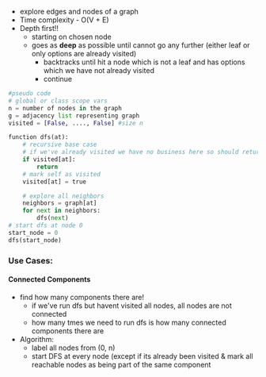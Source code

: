 - explore edges and nodes of a graph
- Time complexity - O(V + E)
- Depth first!!
	- starting on chosen node
	- goes as **deep** as possible until cannot go any further (either leaf or only options are already visited)
		- backtracks until hit a node which is not a leaf and has options which we have not already visited
		- continue
``` python 
#pseudo code
# global or class scope vars
n = number of nodes in the graph
g = adjacency list representing graph
visited = [False, ...., False] #size n

function dfs(at):
	# recursive base case
	# if we've already visited we have no business here so should return
	if visited[at]: 
		return
	# mark self as visited
	visited[at] = true

	# explore all neighbors
	neighbors = graph[at]
	for next in neighbors:
		dfs(next)
# start dfs at node 0
start_node = 0
dfs(start_node)
```

### Use Cases:
#### Connected Components
- find how many components there are!
	- if we've run dfs but havent visited all nodes, all nodes are not connected
	- how many tmes we need to run dfs is how many connected components there are
- Algorithm:
	- label all nodes from (0, n)
	- start DFS at every node (except if its already been visited & mark all reachable nodes as being part of the same component